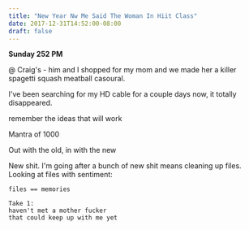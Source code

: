 ```yaml
---
title: "New Year Nw Me Said The Woman In Hiit Class"
date: 2017-12-31T14:52:00-08:00
draft: false
---
```


**Sunday 252 PM**

@ Craig's  -  him and I shopped for my mom and we made her a killer spagetti squash meatball casoural.


I've been searching for my HD cable for a couple days now, it totally disappeared.

remember the ideas that will work


Mantra of 1000  


Out with the old, in with the new

New shit. I'm going after a bunch of new shit means cleaning up files. Looking at files with sentiment:

```
files == memories
```

```
Take 1:
haven't met a mother fucker
that could keep up with me yet

```
